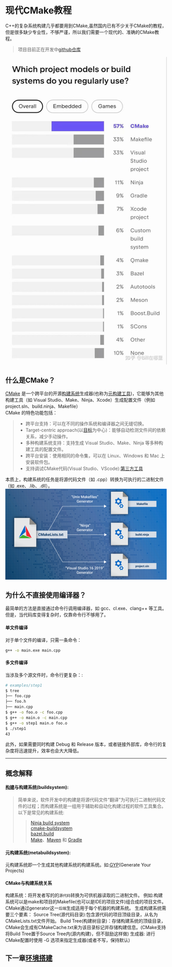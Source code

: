# 现代CMake教程
C++的复杂系统构建几乎都要用到CMake,虽然国内已有不少关于CMake的教程，但是很多缺少专业性，不够严谨，所以我们需要一个现代的、准确的CMake教程。
> 项目目前正在开发中[github仓库](https://github.com/CrossroadW/ModernCMake)

![cmake](img/cmakerate.png)

## 什么是CMake？
[CMake](https://cmake.org/) 是一个跨平台的开源[构建系统](#buildsystem)生成器(也称为[元构建工具](https://en.wikipedia.org/wiki/List_of_build_automation_software))，它能够为其他构建工具（如 Visual Studio、Make、Ninja、Xcode）生成配置文件（例如 project.sln、build.ninja、Makefile）  
CMake 的特色功能包括：
>- 跨平台支持：可以在不同的操作系统和编译器之间无缝切换。
>- Target-centric approach(以[目标](现代CMake的核心概念/#coreconcept)为中心)：能够自动检测文件间的依赖关系，减少手动操作。
>- 多种构建系统支持：支持生成 Visual Studio、Make、Ninja 等多种构建工具的配置文件。
>- 跨平台安装：使用相同的命令集，可以在 Linux、Windows 和 Mac 上安装软件包。
>- 支持调试CMake代码(Visual Studio、VScode):[第三方工具](https://microsoft.github.io/debug-adapter-protocol/implementors/tools/)


本质上，构建系统的任务是将源代码文件（如 .cpp）转换为可执行的二进制文件（如 .exe、.lib、.dll）。
![public/Single_Source_Build.png](img/Single_Source_Build.png)

## 为什么不直接使用编译器？
最简单的方法是直接通过命令行调用编译器，如 gcc、cl.exe、clang++ 等工具。但是，当代码库变得复杂时，仅靠命令行不够用了。
#### 单文件编译
对于单个文件的编译，只需一条命令：
```bash
g++ -o main.exe main.cpp
```
#### 多文件编译
当涉及多个源文件时，命令行更复杂：:
```bash
# examples/step1
$ tree
├── foo.cpp
├── foo.h
├── main.cpp
$ g++ -o foo.o -c foo.cpp
$ g++ -o main.o -c main.cpp 
$ g++ -o step1 main.o foo.o
$ ./step1 
43
```
此外，如果需要同时构建 Debug 和 Release 版本，或者链接外部库，命令行的复杂度将迅速提升，效率也会大大降低。


------

## 概念解释


<a id="buildsystem"></a>
#### [构建](https://en.wikipedia.org/wiki/Software_build)与构建系统(buildsystem):  
> 简单来说，软件开发中的构建是将源代码文件“翻译”为可执行二进制代码文件的过程；而构建系统是一组用于辅助和自动化构建过程的软件工具集合。  
> 以下是常见的构建系统:  
>> [Ninja build system](https://ninja-build.org/manual.html)  
>> [cmake-buildsystem](https://cmake.org/cmake/help/latest/manual/cmake-buildsystem.7.html#introduction)  
>> [bazel.build](https://bazel.build/about/intro?hl=zh-cn)  
>> [Make](https://www.gnu.org/software/make/)、[Maven](https://maven.apache.org/what-is-maven.html) 和 [Gradle](https://gradle.org/)  


<a id="metabuildsystem"></a>
#### 元构建系统(metabuildsystem):
元构建系统即一个生成其他构建系统的构建系统。如:[GYP](https://gyp.gsrc.io/)(Generate Your Projects)


#### CMake与构建系统关系
构建系统：将开发者写的的`源代码`转换为可供机器读取的二进制文件。
例如:构建系统可以是make和项目的Makefile(也可以是IDE的项目文件)组合成的项目文件。
CMake通过generator这一`后端`生成适用于每个机器的构建系统。
生成构建系统需要三个要素：
Source Tree(源代码目录):包含源代码的项目顶级目录，从名为CMakeLists.txt文件开始。
Build Tree(构建树目录)：存储构建系统的顶级目录，CMake会生成有CMakeCache.txt来为该目录标记并存储构建信息。(CMake支持将Build Tree置于Source Tree内(源内构建)，但不鼓励这样做)
生成器: 进行CMake配置时使用 -G 选项来指定生成器(或者不写，保持默认)


下一章[环境搭建](环境搭建.md)
-----------------------

<!-- # 赞助
如果你觉得本项目对你的帮助很大，可以请作者喝一杯奶茶🎁😉。
![微信](img/wechat.jpg)
![支付宝](img/alipay.jpg) -->